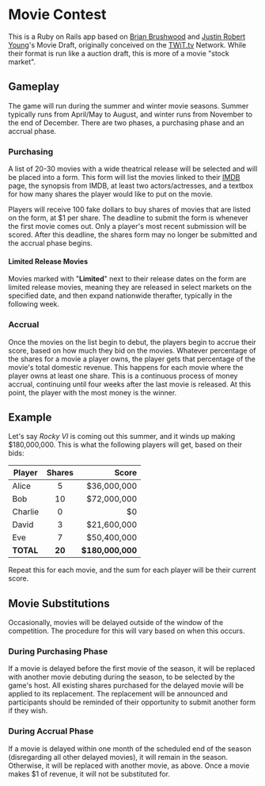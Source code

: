 Movie Contest
=========

This is a Ruby on Rails app based on [Brian Brushwood] and [Justin Robert Young]'s Movie Draft, originally conceived on the [TWiT.tv] Network. While their format is run like a auction draft, this is more of a movie "stock market".

Gameplay
--
The game will run during the summer and winter movie seasons. Summer typically runs from April/May to August, and winter runs from November to the end of December. There are two phases, a purchasing phase and an accrual phase.

### Purchasing
A list of 20-30 movies with a wide theatrical release will be selected and will be placed into a form. This form will list the movies linked to their [IMDB] page, the synopsis from IMDB, at least two actors/actresses, and a textbox for how many shares the player would like to put on the movie.

Players will receive 100 fake dollars to buy shares of movies that are listed on the form, at $1 per share. The deadline to submit the form is whenever the first movie comes out. Only a player's most recent submission will be scored. After this deadline, the shares form may no longer be submitted and the accrual phase begins.

#### Limited Release Movies
Movies marked with "**Limited**" next to their release dates on the form are limited release movies, meaning they are released in select markets on the specified date, and then expand nationwide therafter, typically in the following week.

### Accrual
Once the movies on the list begin to debut, the players begin to accrue their score, based on how much they bid on the movies. Whatever percentage of the shares for a movie a player owns, the player gets that percentage of the movie's total domestic revenue. This happens for each movie where the player owns at least one share. This is a continuous process of money accrual, continuing until four weeks after the last movie is released. At this point, the player with the most money is the winner.

Example
--
Let's say *Rocky VI* is coming out this summer, and it winds up making $180,000,000. This is what the following players will get, based on their bids:

| Player        | Shares        | Score          |
| ------------- |:-------------:| --------------:|
| Alice         | 5             | $36,000,000    |
| Bob           | 10            | $72,000,000    |
| Charlie       | 0             | $0             |
| David         | 3             | $21,600,000    |
| Eve           | 7             | $50,400,000    |
|**TOTAL**      |**20**         |**$180,000,000**|

Repeat this for each movie, and the sum for each player will be their current score.

Movie Substitutions
--
Occasionally, movies will be delayed outside of the window of the competition. The procedure for this will vary based on when this occurs.

### During Purchasing Phase
If a movie is delayed before the first movie of the season, it will be replaced with another movie debuting during the season, to be selected by the game's host. All existing shares purchased for the delayed movie will be applied to its replacement. The replacement will be announced and participants should be reminded of their opportunity to submit another form if they wish.

### During Accrual Phase
If a movie is delayed within one month of the scheduled end of the season (disregarding all other delayed movies), it will remain in the season. Otherwise, it will be replaced with another movie, as above. Once a movie makes $1 of revenue, it will not be substituted for.

[Brian Brushwood]:http://www.twitter.com/shwood
[Justin Robert Young]:http://www.twitter.com/justinryoung
[TWiT.tv]:http://www.twit.tv
[IMDB]:http://www.imdb.com